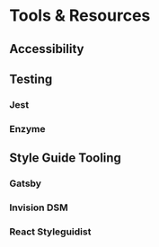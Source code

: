 # Tools & Resources

## Accessibility

## Testing

### Jest

### Enzyme

## Style Guide Tooling

### Gatsby

### Invision DSM

### React Styleguidist
